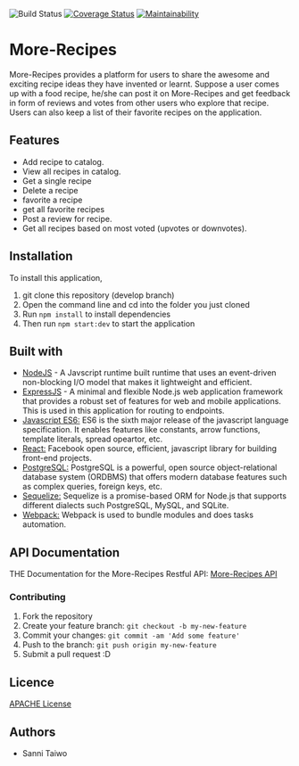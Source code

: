 
![Build Status](https://api.travis-ci.org/SannyTee/More-Recipes.svg?branch=develop) [![Coverage Status](https://coveralls.io/repos/github/SannyTee/More-Recipes/badge.svg?branch=develop)](https://coveralls.io/github/SannyTee/More-Recipes?branch=develop) [![Maintainability](https://api.codeclimate.com/v1/badges/3e149fce348f5b0eff09/maintainability)](https://codeclimate.com/github/SannyTee/More-Recipes/maintainability)

# More-Recipes
More-Recipes provides a platform for users to share the awesome and exciting  recipe ideas they have invented or learnt.  Suppose a user comes up with a food recipe,  he/she can post it on More-Recipes and  get feedback in form of reviews and votes from other users who explore that recipe. Users can also keep a list of their favorite recipes on the application.

## Features
* Add recipe   to catalog.
* View all recipes in catalog.
* Get a single recipe
* Delete a recipe
* favorite a recipe
* get all favorite recipes
* Post a review for recipe.
* Get all recipes based on most voted (upvotes or downvotes).



## Installation
To install this application, 
1. git clone this repository (develop branch)
2. Open the command line and cd into the folder you just cloned
3. Run ```npm install``` to install dependencies
4. Then run ```npm start:dev``` to start the application

## Built with
* [NodeJS](https://nodejs.org/en/) - A Javscript runtime built runtime that uses an event-driven non-blocking I/O model that makes it lightweight and efficient.
* [ExpressJS](http://expressjs.com/) - A minimal and flexible Node.js web application framework that provides a robust set of features for web and mobile applications. This is used in this application for routing to endpoints.
* [Javascript ES6:](https://en.wikipedia.org/wiki/ECMAScript) ES6 is the sixth major release of the javascript language specification. It enables features like constants, arrow functions, template literals, spread opeartor, etc.
* [React:](https://facebook.github.io/react/tutorial/tutorial.html) Facebook open source, efficient, javascript library for building front-end projects.
* [PostgreSQL:](https://www.postgresql.org/) PostgreSQL is a powerful, open source object-relational database system (ORDBMS) that offers modern database features such as complex queries, foreign keys, etc.
* [Sequelize:](http://docs.sequelizejs.com/) Sequelize is a promise-based ORM for Node.js that supports different dialects such PostgreSQL, MySQL, and SQLite.
* [Webpack:](https://webpack.github.io/docs/what-is-webpack.html) Webpack is used to bundle modules and does tasks automation.



## API Documentation
THE  Documentation for the More-Recipes Restful API:
[More-Recipes API](https://app.swaggerhub.com/apis/Tywo/more-recipes/1.0.0#/)


### Contributing
1. Fork the repository
2. Create your feature branch: `git checkout -b my-new-feature`
3. Commit your changes: `git commit -am 'Add some feature'`
4. Push to the branch: `git push origin my-new-feature`
5. Submit a pull request :D

## Licence 
[APACHE License](https://github.com/SannyTee/More-Recipes/blob/develop/LICENSE)

## Authors
* Sanni Taiwo



